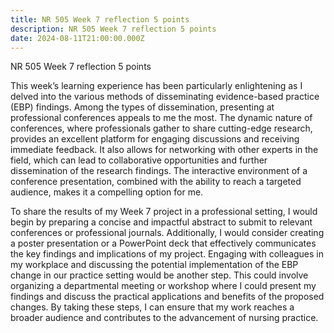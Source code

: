 ```yaml
---
title: NR 505 Week 7 reflection 5 points
description: NR 505 Week 7 reflection 5 points
date: 2024-08-11T21:00:00.000Z
---
```


NR 505 Week 7 reflection 5 points

This week’s learning experience has been particularly enlightening as I delved into the various methods of disseminating evidence-based practice (EBP) findings. Among the types of dissemination, presenting at professional conferences appeals to me the most. The dynamic nature of conferences, where professionals gather to share cutting-edge research, provides an excellent platform for engaging discussions and receiving immediate feedback. It also allows for networking with other experts in the field, which can lead to collaborative opportunities and further dissemination of the research findings. The interactive environment of a conference presentation, combined with the ability to reach a targeted audience, makes it a compelling option for me.

To share the results of my Week 7 project in a professional setting, I would begin by preparing a concise and impactful abstract to submit to relevant conferences or professional journals. Additionally, I would consider creating a poster presentation or a PowerPoint deck that effectively communicates the key findings and implications of my project. Engaging with colleagues in my workplace and discussing the potential implementation of the EBP change in our practice setting would be another step. This could involve organizing a departmental meeting or workshop where I could present my findings and discuss the practical applications and benefits of the proposed changes. By taking these steps, I can ensure that my work reaches a broader audience and contributes to the advancement of nursing practice.
